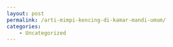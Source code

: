 ```yaml
---
layout: post
permalink: /arti-mimpi-kencing-di-kamar-mandi-umum/
categories:
    - Uncategorized
---
```


